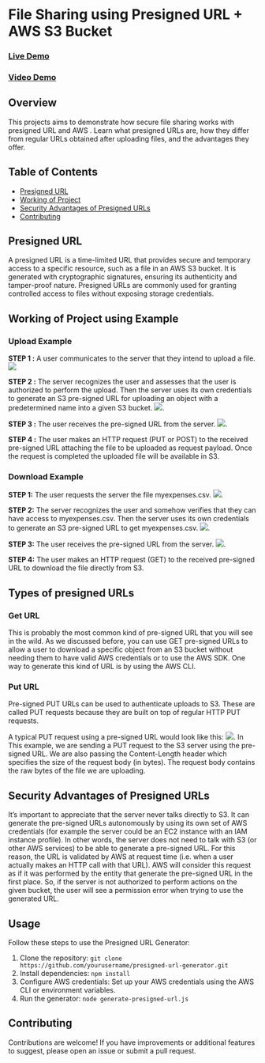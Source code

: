 # File Sharing using Presigned URL + AWS S3 Bucket
### [Live Demo](https://j-q6gd.onrender.com/)
###  [Video Demo](https://github.com/deepak814795/File_Share/assets/91387970/6732cea4-4de5-4f40-989a-1ca781d1a4a5)

## Overview

This projects aims to demonstrate how secure file sharing works with presigned URL and AWS . Learn what presigned URLs are, how they differ from regular URLs obtained after uploading files, and the advantages they offer.

## Table of Contents

- [Presigned URL](#presigned-url)
- [Working of Project](#working-of-project-using-example)
- [Security Advantages of Presigned URLs](#security-advantages-of-presigned-urls)
- [Contributing](#contributing)

## Presigned URL

A presigned URL is a time-limited URL that provides secure and temporary access to a specific resource, such as a file in an AWS S3 bucket. It is generated with cryptographic signatures, ensuring its authenticity and tamper-proof nature. Presigned URLs are commonly used for granting controlled access to files without exposing storage credentials.

## Working of Project using Example
### Upload Example
**STEP 1 :**  A user communicates to the server that they intend to upload a file.
![](https://lh5.googleusercontent.com/6qBnC8obpEX97aovqyaBV5aad5I4PkjDYJbhGhZy3yQIqowZds6d1bgOZXVzbEbJxsirXkND4JGy4AO35uGrNgbAG7OEaq7QdQjP-m4EN0LerxBboWyBuAEzCVB-DXMBk0SUoZpHDal-LdbXL7hyl73HS5EeOgm-nxeD_YxQgLmchIESZ-yNiPnOGD55eQ)

**STEP 2 :**  The server recognizes the user and assesses that the user is authorized to perform the upload. Then the server uses its own credentials to generate an S3 pre-signed URL for uploading an object with a predetermined name into a given S3 bucket.
![](https://lh5.googleusercontent.com/H1yf10FIlLEX3aTxBBsCg1v_PD8qG4Jg0Or8O4YZWPGYXTUB5sMy0SxUHNPB6g0sMsZF5fycdkYt3oksiPzyq2WzvSehXAQ3pHqh1EyA8m2VG8ehTNeVmXCq-VYepK6scdXG0Ti8jZVkkPiISg4crZq2B0iZ6rh1vJXhRrtbrm9VkW7XSwi7HOdkzjunXw).

**STEP 3 :**  The user receives the pre-signed URL from the server.
![](https://lh6.googleusercontent.com/atDCmvj9K6IHdlYIDeB6LeMi5YlrLrfN7dvIywVK4CqWPDK5uBDiqLuzu9om-owgV-J8Vt2YN-9SJXWkSm75dRyLj3ZMVPfxYKjORVtCL1oN3qjWEue4FuMMroX-Ak84fyxb913dHtZPmO2uyfbJt1thk8Gm3cD3d6rXpALlGZKDUD969stkjub2gqj_DQ).

**STEP 4 :**  The user makes an HTTP request (PUT or POST) to the received pre-signed URL attaching the file to be uploaded as request payload. Once the request is completed the uploaded file will be available in S3.

### Download Example
**STEP 1:** The user requests the server the file myexpenses.csv.
![](https://lh6.googleusercontent.com/A9lnsVaGhsoiPNJhn4sz5QYZ7G-OyL7LDY8r-PUdbFjROHDA0z3r9eq3pGRStVtAyqp1Elsbf2zaEqDbToSH1zA6f3kK3RfkWE8t-c_TzWERFXXgwcrqJOWwFHWbHlJETkqQI5L3_amKJHfTCQEQsnDtwzZ5m1tTki4NDUboBvXt4yt4zxiJXbQCl0nJnw).

**STEP 2:** The server recognizes the user and somehow verifies that they can have access to myexpenses.csv. Then the server uses its own credentials to generate an S3 pre-signed URL to get myexpenses.csv.
![](https://lh3.googleusercontent.com/YIR5gMA60BW1KlkXpaym4QWboS3ESW-od3TJEGHaEyn1Sjj5_dErRGz0rLQ2zxYhrTHXpBzVOKDUI3XbcJf9mrhlu4UvL-fCeZK6WOOhQsBFefE7eUE-et7m2jhMKszycdqp1dm6qsQQ_Rq5dVZ1qErWbajVZr6gpAK7WZpwE91gn_BxtHP8iL_YjJLYWw).

**STEP 3:** The user receives the pre-signed URL from the server.
![](https://lh6.googleusercontent.com/bJQlDzqycqIlooYJ96naDElUAUy6GB88bCFouhMWCh4tOucNp1uqKIEP-YD1nHzbt4uF0Iwlj3k61-qLW73kAIHui4_CJxEFKBlel-qC_zfabwjYb7WmvhbAdYkljM--tMWI7BvBkrV0A2jd_OaignXVBifsVbgtPLswyK9WkS0wpFI0fIOhhx5b75ZTuQ).

**STEP 4:** The user makes an HTTP request (GET) to the received pre-signed URL to download the file directly from S3.

## Types of presigned URLs

### Get URL
This is probably the most common kind of pre-signed URL that you will see in the wild. As we discussed before, you can use GET pre-signed URLs to allow a user to download a specific object from an S3 bucket without needing them to have valid AWS credentials or to use the AWS SDK. One way to generate this kind of URL is by using the AWS CLI.

### Put URL
Pre-signed PUT URLs can be used to authenticate uploads to S3. These are called PUT requests because they are built on top of regular HTTP PUT requests.

A typical PUT request using a pre-signed URL would look like this:
![](https://fourtheorem.com/wp-content/uploads/2023/01/Screenshot-2023-01-13-at-11.06.52.png).
 In This example, we are sending a PUT request to the S3 server using the pre-signed URL. We are also passing the Content-Length header which specifies the size of the request body (in bytes). The request body contains the raw bytes of the file we are uploading.


## Security Advantages of Presigned URLs

It’s important to appreciate that the server never talks directly to S3. It can generate the pre-signed URLs autonomously by using its own set of AWS credentials (for example the server could be an EC2 instance with an IAM instance profile). 
In other words, the server does not need to talk with S3 (or other AWS services) to be able to generate a pre-signed URL. For this reason, the URL is validated by AWS at request time (i.e. when a user actually makes an HTTP call with that URL). 
AWS will consider this request as if it was performed by the entity that generate the pre-signed URL in the first place. So, if the server is not authorized to perform actions on the given bucket, the user will see a permission error when trying to use the generated URL.

## Usage
Follow these steps to use the Presigned URL Generator:

1. Clone the repository: `git clone https://github.com/yourusername/presigned-url-generator.git`
2. Install dependencies: `npm install`
3. Configure AWS credentials: Set up your AWS credentials using the AWS CLI or environment variables.
4. Run the generator: `node generate-presigned-url.js`

## Contributing

Contributions are welcome! If you have improvements or additional features to suggest, please open an issue or submit a pull request.
